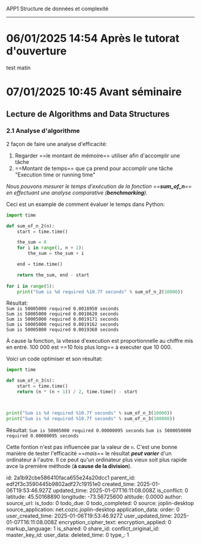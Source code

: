 APP1 Structure de données et complexité

* * *

# 06/01/2025 14:54 Après le tutorat d'ouverture

test matin

# 07/01/2025 10:45 Avant séminaire

## Lecture de Algorithms and Data Structures

### 2.1 Analyse d'algorithme

2 façon de faire une analyse d'efficacité:

1.  Regarder ==le montant de mémoire== utiliser afin d'accomplir une tâche
2.  ==Montant de temps== que ça prend pour accomplir une tâche  "Execution time or running time"

*Nous pouvons mesurer le temps d'exécution de la fonction ==**sum_of_n**== en effectuant une analyse comparative (**benchmarking**).*

Ceci est un example de comment évaluer le temps dans Python:

```Python
import time

def sum_of_n_2(n):
    start = time.time()

    the_sum = 0
    for i in range(1, n + 1):
        the_sum = the_sum + i

    end = time.time()

    return the_sum, end - start
    
for i in range(5):
    print("Sum is %d required %10.7f seconds" % sum_of_n_2(10000))
```

Résultat:  
`Sum is 50005000 required 0.0018950 seconds`  
`Sum is 50005000 required 0.0018620 seconds`  
`Sum is 50005000 required 0.0019171 seconds`  
`Sum is 50005000 required 0.0019162 seconds`  
`Sum is 50005000 required 0.0019360 seconds`

À cause la fonction, la vitesse d'execution est proportionnelle au chiffre mis en entré. 100 000 est ==10 fois plus long== à executer que 10 000.

Voici un code optimiser et son résultat:

```Python
import time

def sum_of_n_3(n):
    start = time.time()
    return (n * (n + 1)) / 2, time.time() - start



print("Sum is %d required %10.7f seconds" % sum_of_n_3(10000))
print("Sum is %d required %10.7f seconds" % sum_of_n_3(100000))
```
Résultat:
`Sum is 50005000 required 0.00000095 seconds`
`Sum is 5000050000 required 0.00000095 seconds`

Cette fontion n'est pas influencée par la valeur de `n`. C'est une bonne manière de tester l'efficacité ==*mais*== le résultat ***peut varier*** d'un ordinateur à l'autre. Il ce peut qu'un ordinateur plus vieux soit plus rapide avce la première méthode (**à cause de la division**).

id: 2a1b92cbe586410faca655e24a20dcc1
parent_id: edf2f3c3590445b9802adf27c19151e0
created_time: 2025-01-06T19:53:46.927Z
updated_time: 2025-01-07T16:11:08.008Z
is_conflict: 0
latitude: 45.50168890
longitude: -73.56725600
altitude: 0.0000
author: 
source_url: 
is_todo: 0
todo_due: 0
todo_completed: 0
source: joplin-desktop
source_application: net.cozic.joplin-desktop
application_data: 
order: 0
user_created_time: 2025-01-06T19:53:46.927Z
user_updated_time: 2025-01-07T16:11:08.008Z
encryption_cipher_text: 
encryption_applied: 0
markup_language: 1
is_shared: 0
share_id: 
conflict_original_id: 
master_key_id: 
user_data: 
deleted_time: 0
type_: 1